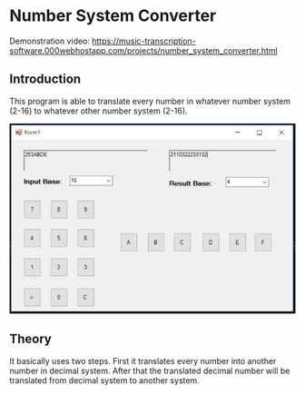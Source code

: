 # Number System Converter
Demonstration video: https://music-transcription-software.000webhostapp.com/projects/number_system_converter.html
## Introduction
This program is able to translate every number in whatever number system (2-16) to whatever other number system (2-16).  
  
![alt text](https://github.com/lulu98/number-system-converter/blob/master/thumbnail.PNG)  
## Theory
It basically uses two steps. First it translates every number into another number in decimal system. After that the translated decimal number will be translated from decimal system to another system.
